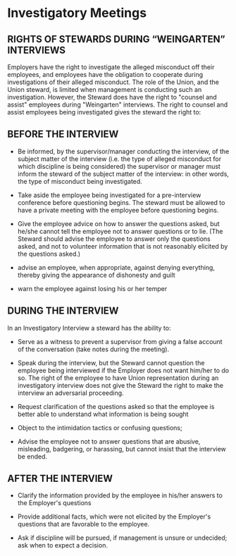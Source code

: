 # Investigatory Meetings

## RIGHTS OF STEWARDS DURING “WEINGARTEN” INTERVIEWS

Employers have the right to investigate the alleged misconduct off their employees, and employees have the obligation to cooperate during investigations of their alleged misconduct. The role of the Union, and the Union steward, is limited when management is conducting such an investigation. However, the Steward does have the right to "counsel and assist" employees during "Weingarten" interviews. The right to counsel and assist employees being investigated gives the steward the right to:

## BEFORE THE INTERVIEW

* Be informed, by the supervisor/manager conducting the interview, of the subject matter of the interview \(i.e. the type of alleged misconduct for which discipline is being considered\) the supervisor or manager must inform the steward of the subject matter of the interview: in other words, the type of misconduct being investigated. 
* Take aside the employee being investigated for a pre-interview conference before questioning begins. The steward must be allowed to have a private meeting with the employee before questioning begins. 
* Give the employee advice on how to answer the questions asked, but he/she cannot tell the employee not to answer questions or to lie. \(The Steward should advise the employee to answer only the questions asked, and not to volunteer information that is not reasonably elicited by the questions asked.\)  
* advise an employee, when appropriate, against denying everything, thereby giving the appearance of dishonesty and guilt 
* warn the employee against losing his or her temper

## DURING THE INTERVIEW

In an Investigatory Interview a steward has the ability to:

* Serve as a witness to prevent a supervisor from giving a false account of the conversation \(take notes during the meeting\). 
* Speak during the interview, but the Steward cannot question the employee being interviewed if the Employer does not want him/her to do so. The right of the employee to have Union representation during an investigatory interview does not give the Steward the right to make the interview an adversarial proceeding. 
* Request clarification of the questions asked so that the employee is better able to understand what information is being sought 
* Object to the intimidation tactics or confusing questions; 
* Advise the employee not to answer questions that are abusive, misleading, badgering, or harassing, but cannot insist that the interview be ended.

## AFTER THE INTERVIEW

* Clarify the information provided by the employee in his/her answers to the Employer's questions 
* Provide additional facts, which were not elicited by the Employer's questions that are favorable to the employee.  
* Ask if discipline will be pursued, if management is unsure or undecided; ask when to expect a decision.



